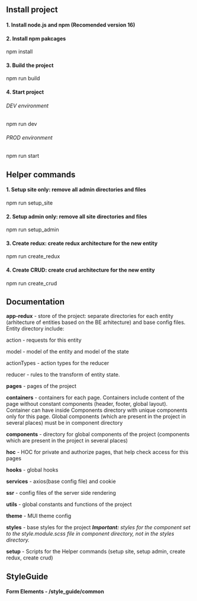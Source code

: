 ## Install project

#### 1. Install node.js and npm  (Recomended version 16)

#### 2. Install npm pakcages
npm install

#### 3. Build the project
npm run build

#### 4.  Start project

###### DEV environment
npm run dev

###### PROD environment
npm run start

## Helper commands

#### 1. Setup site only: remove all admin directories and files
npm run setup_site

#### 2. Setup admin only: remove all site directories and files
npm run setup_admin

#### 3. Create redux: create redux architecture for the new entity
npm run create_redux

#### 4. Create CRUD: create crud architecture for the new entity
npm run create_crud

## Documentation

**app-redux** - store of the project: separate directories for each entity (arhitecture of entities based on the BE arhitecture) and base config files. Entity directory include:

action - requests for this entity

model - model of the entity and model of the state

actionTypes - action types for the reducer

reducer - rules to the transform of entity state.

**pages** - pages of the project

**containers** - containers for each page. Containers include content of the page without constant components (header, footer, global layout). Container can have inside Components directory with unique components only for this page. Global components (which are present in the project in several places) must be in component directory

**components** - directory for global components of the project (components which are present in the project in several places)

**hoc** - HOC for private and authorize pages, that help check access for this pages

**hooks** - global hooks

**services** - axios(base config file) and cookie

**ssr** - config files of the server side rendering  

**utils** - global constants and functions of the project

**theme** - MUI theme config

**styles** - base styles for the project
_**Important:** styles for the component set to the style.module.scss file in component directory, not in the styles directory._

**setup** - Scripts for the Helper commands (setup site, setup admin, create redux, create crud)

## StyleGuide

#### Form Elements - /style_guide/common